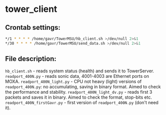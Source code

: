 # tower_client

## Crontab settings:
```bash
*/1 * * * * /home/gavr/TowerMSU/hb_client.sh >/dev/null 2>&1
*/30 * * * * /home/gavr/TowerMSU/send_data.sh >/dev/null 2>&1
```

## File description:

`hb_client.sh` - reads system status (health) and sends it to TowerServer.
`readport_400N.py` - reads sonic data, 4001-4003 are Ethernet ports on MOXA.
`readport_400N_light.py` - CPU not heavy (light) versions of `readport_400N.py`: no accumulating, saving in binary format. Aimed to check the performance and stability.
`readport_400N_light_dv.py` - reads first 3 packets and saves it in binary. Aimed to check the format, stop-bits etc.
`readport_400N_firstGavr.py` - first version of `readport_400N.py` (don't need it).

